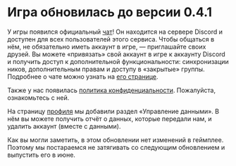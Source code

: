 # Игра обновилась до версии 0.4.1

У игры появился официальный [чат](https://the-tale.org/chat)! Он находится на сервере Discord и доступен для всех пользователей этого сервиса. Чтобы общаться в нём, не обязательно иметь аккаунт в игре, — приглашайте своих друзей. Вы можете «привязать» свой аккаунт в игре к аккаунту Discord и получить доступ к дополнительной функциональности: синхронизации ников, дополнительным правам и доступу в «закрытые» группы. Подробнее о чате можно узнать на [его странице](https://the-tale.org/chat).

Также у нас появилась [политика конфиденциальности](https://the-tale.org/guide/privacy-policy). Пожалуйста, ознакомьтесь с ней.

На страницу [профиля](https://the-tale.org/accounts/profile/) мы добавили раздел «Управление данными». В нём вы можете получить отчёт о данных, которые передали нам, и удалить аккаунт (вместе с данными).

Как вы могли заметить, в этом обновлении нет изменений в геймплее. Поэтому мы постараемся не затягивать со следующим обновлением и выпустить его в июне.
